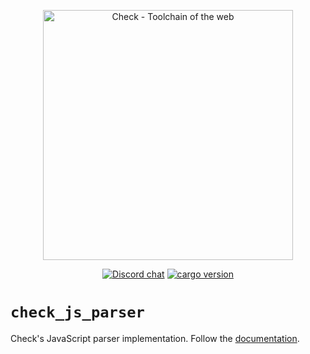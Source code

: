 <p align="center">
	<img alt="Check - Toolchain of the web" width="400" src="https://raw.githubusercontent.com/checkjs/resources/main/svg/slogan-light-transparent.svg"/>
</p>

<div align="center">

[![Discord chat][discord-badge]][discord-url]
[![cargo version][cargo-badge]][cargo-url]

[discord-badge]: https://badgen.net/discord/online-members/BypW39g6Yc?icon=discord&label=discord&color=green
[discord-url]: https://checkjs.dev/chat
[cargo-badge]: https://badgen.net/crates/v/check_js_parser?&color=green
[cargo-url]: https://crates.io/crates/check_js_parser/

</div>

# `check_js_parser`

Check's JavaScript parser implementation. Follow the [documentation](https://docs.rs/check_js_parser/).

